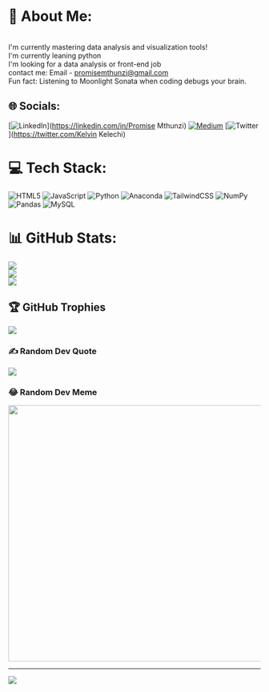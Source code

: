 # 💫 About Me:
<br>I'm currently mastering data analysis and visualization tools!<br>I'm currently leaning python<br>I'm looking for a data analysis or front-end job<br>contact me: Email - promisemthunzi@gmail.com<br>Fun fact: Listening to Moonlight Sonata when coding debugs your brain. <br>


## 🌐 Socials:
[![LinkedIn](https://img.shields.io/badge/LinkedIn-%230077B5.svg?logo=linkedin&logoColor=white)](https://linkedin.com/in/Promise Mthunzi) [![Medium](https://img.shields.io/badge/Medium-12100E?logo=medium&logoColor=white)](https://medium.com/@Promisemthunzi) [![Twitter](https://img.shields.io/badge/Twitter-%231DA1F2.svg?logo=Twitter&logoColor=white)](https://twitter.com/Kelvin Kelechi) 

# 💻 Tech Stack:
![HTML5](https://img.shields.io/badge/html5-%23E34F26.svg?style=for-the-badge&logo=html5&logoColor=white) ![JavaScript](https://img.shields.io/badge/javascript-%23323330.svg?style=for-the-badge&logo=javascript&logoColor=%23F7DF1E) ![Python](https://img.shields.io/badge/python-3670A0?style=for-the-badge&logo=python&logoColor=ffdd54) ![Anaconda](https://img.shields.io/badge/Anaconda-%2344A833.svg?style=for-the-badge&logo=anaconda&logoColor=white) ![TailwindCSS](https://img.shields.io/badge/tailwindcss-%2338B2AC.svg?style=for-the-badge&logo=tailwind-css&logoColor=white) ![NumPy](https://img.shields.io/badge/numpy-%23013243.svg?style=for-the-badge&logo=numpy&logoColor=white) ![Pandas](https://img.shields.io/badge/pandas-%23150458.svg?style=for-the-badge&logo=pandas&logoColor=white) ![MySQL](https://img.shields.io/badge/mysql-%2300f.svg?style=for-the-badge&logo=mysql&logoColor=white)
# 📊 GitHub Stats:
![](https://github-readme-stats.vercel.app/api?username=PromiseMT&theme=dark&hide_border=false&include_all_commits=true&count_private=true)<br/>
![](https://github-readme-streak-stats.herokuapp.com/?user=PromiseMT&theme=dark&hide_border=false)<br/>
![](https://github-readme-stats.vercel.app/api/top-langs/?username=PromiseMT&theme=dark&hide_border=false&include_all_commits=true&count_private=true&layout=compact)

## 🏆 GitHub Trophies
![](https://github-profile-trophy.vercel.app/?username=PromiseMT&theme=radical&no-frame=false&no-bg=true&margin-w=4)

### ✍️ Random Dev Quote
![](https://quotes-github-readme.vercel.app/api?type=horizontal&theme=radical)

### 😂 Random Dev Meme
<img src="https://random-memer.herokuapp.com/" width="512px"/>

---
[![](https://visitcount.itsvg.in/api?id=PromiseMT&icon=0&color=0)](https://visitcount.itsvg.in)

